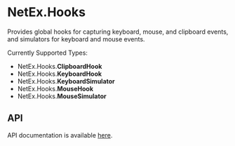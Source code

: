 # NetEx.Hooks

Provides global hooks for capturing keyboard, mouse, and clipboard events, and simulators for keyboard and mouse events.

Currently Supported Types:
- NetEx.Hooks.**ClipboardHook**
- NetEx.Hooks.**KeyboardHook**
- NetEx.Hooks.**KeyboardSimulator**
- NetEx.Hooks.**MouseHook**
- NetEx.Hooks.**MouseSimulator**

## API

API documentation is available [here](https://peckmore.github.io/NetEx).
